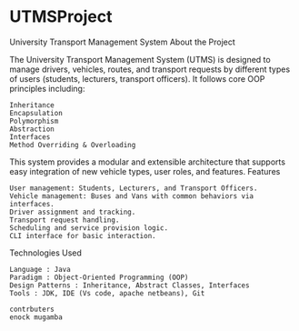 # UTMSProject
University Transport Management System
 About the Project 

The University Transport Management System (UTMS)  is designed to manage drivers, vehicles, routes, and transport requests by different types of users (students, lecturers, transport officers). It follows core OOP principles  including: 

    Inheritance
    Encapsulation
    Polymorphism
    Abstraction
    Interfaces
    Method Overriding & Overloading
     

This system provides a modular and extensible architecture that supports easy integration of new vehicle types, user roles, and features. 
 Features 

    User management: Students, Lecturers, and Transport Officers.
    Vehicle management: Buses and Vans with common behaviors via interfaces.
    Driver assignment and tracking.
    Transport request handling.
    Scheduling and service provision logic.
    CLI interface for basic interaction.
     
Technologies Used 

    Language : Java
    Paradigm : Object-Oriented Programming (OOP)
    Design Patterns : Inheritance, Abstract Classes, Interfaces
    Tools : JDK, IDE (Vs code, apache netbeans), Git

    contrbuters
    enock mugamba
     

